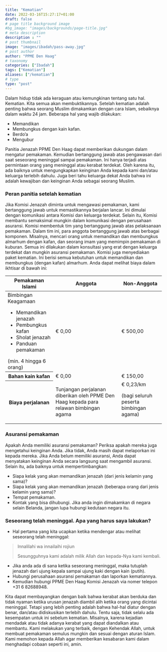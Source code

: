 ```yaml
---
title: "Kematian"
date: 2022-03-16T15:27:17+01:00
draft: false
# page title background image
#bg_image: "images/backgrounds/page-title.jpg"
# meta description
description : ""
# post thumbnail
image: "images/ibadah/pass-away.jpg"
# post author
author: "PPME Den Haag"
# taxonomy
categories: ["Ibadah"]
tags: ["Kematian"]
aliases: ["/kematian"]
# type
type: "post"
---
```


Dalam hidup tidak ada keraguan atau kemungkinan tentang satu hal. Kematian. Kita semua akan membuktikannya. Setelah kematian adalah penting bahwa seorang Muslim dimakamkan dengan cara Islam, sebaiknya dalam waktu 24 jam. Beberapa hal yang wajib dilakukan:
* Memandikan
* Membungkus dengan kain kafan.
* Berdo’a
* Mengubur

Panitia Jenazah PPME Den Haag dapat memberikan dukungan dalam mengatur pemakaman. Kemudian bertanggung jawab atas pengawasan dari saat seseorang meninggal sampai pemakaman. Ini hanya terjadi atas permintaan orang yang meninggal atau kerabat terdekat. Oleh karena itu, ada baiknya untuk mengungkapkan keinginan Anda kepada kami dan/atau keluarga terlebih dahulu. Juga beri tahu keluarga dekat Anda bahwa ini adalah kewajiban dan keinginan Anda sebagai seorang Muslim.

### Peran panitia setelah kematian

Jika Komisi Jenazah diminta untuk mengawasi pemakaman, kami bertanggung jawab untuk memastikannya berjalan lancar. Ini dimulai dengan komunikasi antara Komisi dan keluarga terdekat. Selain itu, Komisi membantu semaksimal mungkin dalam komunikasi dengan perusahaan asuransi.
Komisi membentuk tim yang bertanggung jawab atas pelaksanaan pemakaman. Dalam tim ini, para anggota bertanggung jawab atas berbagai komponen. Misalnya, mencari orang untuk memandikan dan membungkus almarhum dengan kafan, dan seorang imam yang memimpin pemakaman di kuburan. Semua ini dilakukan dalam konsultasi yang erat dengan keluarga terdekat dan mungkin asuransi pemakaman.
Komisi juga menyediakan paket kematian. Ini berisi semua kebutuhan untuk memandikan dan membungkus (dengan kafan) almarhum. Anda dapat melihat biaya dalam ikhtisar di bawah ini:

<table class="table table-responsive">
  <thead>
    <tr>
      <th scope="col">Pemakaman Islami</th>
      <th scope="col">Anggota</th>
      <th scope="col">Non-Anggota</th>
    </tr>
  </thead>
  <tbody>
    <tr>
      <td>Bimbingan Keagamaan<br/>
      <ul>
<li>Memandikan jenazah</li>
<li>Pembungkus kafan</li>
<li>Sholat jenazah</li>
<li>Panduan pemakaman</li>
</ul>
(min. 4 hingga 6 orang)
</th>
      <td>€ 0,00</td>
      <td>€ 500,00</td>
    </tr>
    <tr>
      <th scope="row">Bahan kain kafan</th>
      <td>€ 0,00</td>
      <td>€ 150,00</td>
    </tr>
    <tr>
      <th scope="row">Biaya perjalanan</th>
      <td>Tunjangan perjalanan diberikan oleh PPME Den Haag kepada para relawan bimbingan agama</td>
      <td>€ 0,23/km <p class="font-italic">(bagi seluruh peserta bimbingan agama)</p></td>
    </tr>
  </tbody>
</table>



### Asuransi pemakaman
Apakah Anda memiliki asuransi pemakaman? Periksa apakah mereka juga mengetahui keinginan Anda. Jika tidak, Anda masih dapat melaporkan ini kepada mereka. Jika Anda belum memiliki asuransi, Anda dapat menyatakan keinginan Anda secara langsung saat mengambil asuransi.
Selain itu, ada baiknya untuk mempertimbangkan:
* Siapa kelak yang akan memandikan jenazah (dari jenis kelamin yang sama)?
* Siapa kelak yang akan memandikan jenazah (beberapa orang dari jenis kelamin yang sama)?
* Tempat pemakaman.
* Kontak yang bisa dihubungi.
Jika anda ingin dimakamkan di negara selain Belanda, jangan lupa hubungi kedutaan negara itu.


### Seseorang telah meninggal. Apa yang harus saya lakukan?

* Hal pertama yang kita ucapkan ketika mendengar atau melihat seseorang telah meninggal:

> Innalilahi wa innailaihi rojiun
>
> Sesungguhnya kami adalah milik Allah dan kepada-Nya kami kembali.

* Jika anda ada di sana ketika seseorang meninggal, maka tutuplah  jenazah dari ujung kepala sampai ujung kaki dengan kain (putih).
* Hubungi perusahaan asuransi pemakaman dan laporkan kematiannya.
* Kemudian hubungi PPME Den Haag Komisi Jenazah via nomer telepon +31 6 82688948.

Kita dapat membayangkan dengan baik bahwa kerabat akan berduka dan tidak nyaman ketika urusan jenazah diambil alih ketika orang yang dicintai meninggal. Tetapi yang lebih penting adalah bahwa hal-hal diatur dengan benar, dan/atau didiskusikan terlebih dahulu. Tentu saja, tidak selalu ada kesempatan untuk ini sebelum kematian. Misalnya, karena kejadian mendadak atau tidak adanya kerabat yang dapat diandalkan atau membantu.
Kami melakukan yang terbaik, dengan Kehendak Allah, untuk membuat pemakaman semulus mungkin dan sesuai dengan aturan Islam.
Kami memohon kepada Allah agar memberikan kesabaran kami dalam menghadapi cobaan seperti ini, amin.
